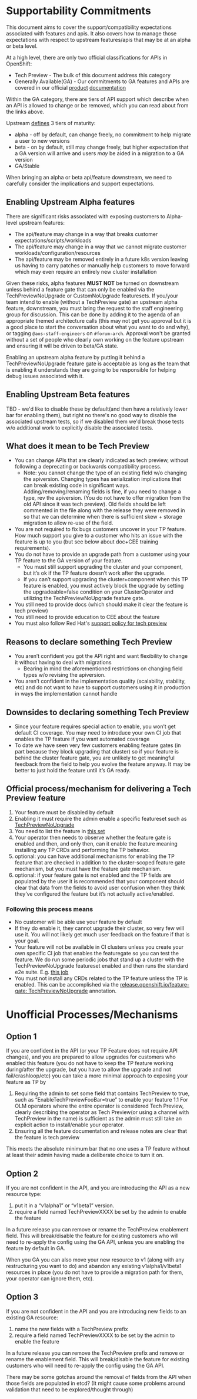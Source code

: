 # Supportability Commitments

This document aims to cover the support/compatibility expectations associated with features and apis.  It also covers how to
manage those expectations with respect to upstream features/apis that may be at an alpha or beta level.

At a high level, there are only two official classifications for APIs in OpenShift:

* Tech Preview - The bulk of this document address this category
* Generally Available(GA) - Our commitments to GA features and APIs are covered in our official [product](https://docs.openshift.com/container-platform/4.13/rest_api/understanding-compatibility-guidelines.html) [documentation](https://docs.openshift.com/container-platform/4.13/rest_api/understanding-api-support-tiers.html)

Within the GA category, there are tiers of API support which describe when an API is allowed to change or be removed, which you can read about from the links
above.

Upstream [defines](https://kubernetes.io/blog/2020/08/21/moving-forward-from-beta/) 3 tiers of maturity:
* alpha - off by default, can change freely, no commitment to help migrate a user to new versions
* beta - on by default, still may change freely, but higher expectation that a GA version will arrive and users *may* be aided in a migration to a GA version
* GA/Stable  

When bringing an alpha or beta api/feature downstream, we need to carefully consider the implications and support expectations.

## Enabling Upstream Alpha features

There are significant risks associated with exposing customers to Alpha-level upstream features:
* The api/feature may change in a way that breaks customer expectations/scripts/workloads
* The api/feature may change in a way that we cannot migrate customer workloads/configuration/resources
* The api/feature may be removed entirely in a future k8s version leaving us having to carry patches or manually help customers to move forward which may even require an entirely new cluster installation

Given these risks, alpha features **MUST NOT** be turned on downstream unless behind a feature gate that can only be enabled via the TechPreviewNoUpgrade 
or CustomNoUpgrade featuresets.  If you/your team intend to enable (without a TechPreview gate) an upstream alpha feature, downstream, you must bring the request to 
the staff engineering group for discussion.  This can be done by adding it to the agenda of an appropriate themed architecture calls (this may not get you approval 
but it is a good place to start the conversation about what you want to do and why), or tagging `@aos-staff-engineers` on `#forum-arch`.  Approval won't be granted 
without a set of people who clearly own working on the feature upstream and ensuring it will be driven to beta/GA state.

Enabling an upstream alpha feature by putting it behind a TechPreviewNoUpgrade feature gate is acceptable as long as the team that is enabling it understands
they are going to be responsible for helping debug issues associated with it.

## Enabling Upstream Beta features

TBD - we'd like to disable these by default(and then have a relatively lower bar for enabling them), but right no there's no good way to disable the associated 
upstream tests, so if we disabled them we'd break those tests w/o additional work to explicitly disable the associated tests.


## What does it mean to be Tech Preview

* You can change APIs that are clearly indicated as tech preview, without following a deprecating or backwards compatibility process.
  * Note: you cannot change the type of an existing field w/o changing the apiversion.  Changing types has serialization
implications that can break existing code in significant ways.  Adding/removing/renaming fields is fine, if you need to change a
type, rev the apiversion.  (You do not have to offer migration from the old API since it was tech preview).  Old fields should be left commented in the file along with the release they were removed in so that we can determine when there is sufficient skew + storage migration to allow re-use of the field.
* You are not required to fix bugs customers uncover in your TP feature.  How much support you give to a customer who hits an
issue with the feature is up to you (but see below about doc+CEE training requirements).
* You do not have to provide an upgrade path from a customer using your TP feature to the GA version of your feature.
  * You must still support upgrading the cluster and your component, but it’s ok if the TP feature doesn’t work after the upgrade.
  * If you can’t support upgrading the cluster+component when this TP feature is enabled, you must actively block the upgrade by
setting the upgradeable=false condition on your ClusterOperator and utilizing the TechPreviewNoUpgrade feature gate.
* You still need to provide docs (which should make it clear the feature is tech preview)
* You still need to provide education to CEE about the feature
* You must also follow Red Hat's [support policy for tech preview](https://access.redhat.com/support/offerings/techpreview)



## Reasons to declare something Tech Preview

* You aren’t confident you got the API right and want flexibility to change it without having to deal with migrations
  * Bearing in mind the aforementioned restrictions on changing field types w/o revising the apiversion.
* You aren’t confident in the implementation quality (scalability, stability, etc) and do not want to have to support customers using it in production in ways the implementation cannot handle


## Downsides to declaring something Tech Preview

* Since your feature requires special action to enable, you won’t get default CI coverage.  You may need to introduce your own
CI job that enables the TP feature if you want automated coverage
* To date we have seen very few customers enabling feature gates (in part because they block upgrading that cluster) so if your
feature is behind the cluster feature gate, you are unlikely to get meaningful feedback from the field to help you evolve the
feature anyway.  It may be better to just hold the feature until it’s GA ready.


## Official process/mechanism for delivering a Tech Preview feature

1. Your feature must be disabled by default
1. Enabling it must require the admin enable a specific featureset such as [TechPreviewNoUpgrade](https://docs.openshift.com/container-platform/4.1/nodes/clusters/nodes-cluster-enabling-features.html)
1. You need to list the feature in [this set](https://github.com/openshift/api/blob/bace76a807222b30bb9bfd4926826348156fb522/config/v1/types_feature.go#L117)
1. Your operator then needs to observe whether the feature gate is enabled and then, and only then, can it enable the feature
meaning installing any TP CRDs and performing the TP behavior.
1. optional:  you can have additional mechanisms for enabling the TP feature that are checked in addition to the cluster-scoped
feature gate mechanism, but you must have the feature gate mechanism.
1. optional:  if your feature gate is not enabled and the TP fields are populated by the user it is recommended that your
component should clear that data from the fields to avoid user confusion when they think they’ve configured the feature but
it’s not actually active/enabled.


### Following this process means

* No customer will be able use your feature by default
* If they do enable it, they cannot upgrade their cluster, so very few will use it.  You will not likely get much user feedback
on the feature if that is your goal.
* Your feature will not be available in CI clusters unless you create your own specific CI job that enables the featuregate so
you can test the feature.  We do run some periodic jobs that stand up a cluster with the TechPreviewNoUpgrade featureset enabled and then runs
the standard e2e suite.  E.g. [this job](https://prow.ci.openshift.org/job-history/gs/origin-ci-test/logs/periodic-ci-openshift-release-master-ci-4.14-e2e-aws-sdn-techpreview)
* You must not install any CRDs related to the TP feature unless the TP is enabled.  This can be accomplished via the [release.openshift.io/feature-gate: TechPreviewNoUpgrade](https://github.com/openshift/cluster-monitoring-operator/commit/91c6686c50769f71c37037d3ea45a3285b6bfcc5#diff-b976872ff3ab6f54379ac44c50ccffa85433e72c82062a7d05982e487122586bR10) annotation.


# Unofficial Processes/Mechanisms

## Option 1

If you are confident in the API (or your TP Feature does not require API changes), and you are prepared to allow upgrades for
customers who enabled this feature (you do not have to keep the TP feature working during/after the upgrade, but you have to
allow the upgrade and not fail/crashloop/etc) you can take a more minimal approach to exposing your feature as TP by

1. Requiring the admin to set some field that contains TechPreview to true, such as “EnableTechPreviewFooBar=true” to enable your
feature
  1.1 For OLM operators where the entire operator is considered Tech Preview, clearly describing the operator as Tech Preview(or using a channel with TechPreview in the name) is sufficient as the admin must still take an explicit action to install/enable your operator.
1. Ensuring all the feature documentation and release notes are clear that the feature is tech preview

This meets the absolute minimum bar that no one uses a TP feature without at least their admin having made a deliberate choice to
turn it on.

## Option 2

If you are not confident in the API, and you are introducing the API as a new resource type:

1. put it in a “v1alpha1” or “v1beta1” version.
1. require a field named TechPreviewXXXX be set by the admin to enable the feature

In a future release you can remove or rename the TechPreview enablement field.  This will break/disable the feature for existing
customers who will need to re-apply the config using the GA API, unless you are enabling the feature by default in GA.

When you GA you can also move your new resource to v1 (along with any restructuring you want to do) and abandon any existing
v1alpha1/v1beta1 resources in place (you do not have to provide a migration path for them, your operator can ignore them, etc).

## Option 3

If you are not confident in the API and you are introducing new fields to an existing GA resource:

1. name the new fields with a TechPreview prefix
1. require a field named TechPreviewXXXX to be set by the admin to enable the feature

In a future release you can remove the TechPreview prefix and remove or rename the enablement field.  This will break/disable the
feature for existing customers who will need to re-apply the config using the GA API.

There may be some gotchas around the removal of fields from the API when those fields are populated in etcd?  (It might cause
some problems around validation that need to be explored/thought through)
